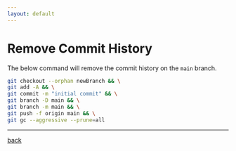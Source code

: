 ```yaml
---
layout: default
---
```


# Remove Commit History

The below command will remove the commit history on the `main` branch.

```bash
git checkout --orphan newBranch && \
git add -A && \
git commit -m "initial commit" && \
git branch -D main && \
git branch -m main && \
git push -f origin main && \
git gc --aggressive --prune=all
```

---

[back](../til.md)
